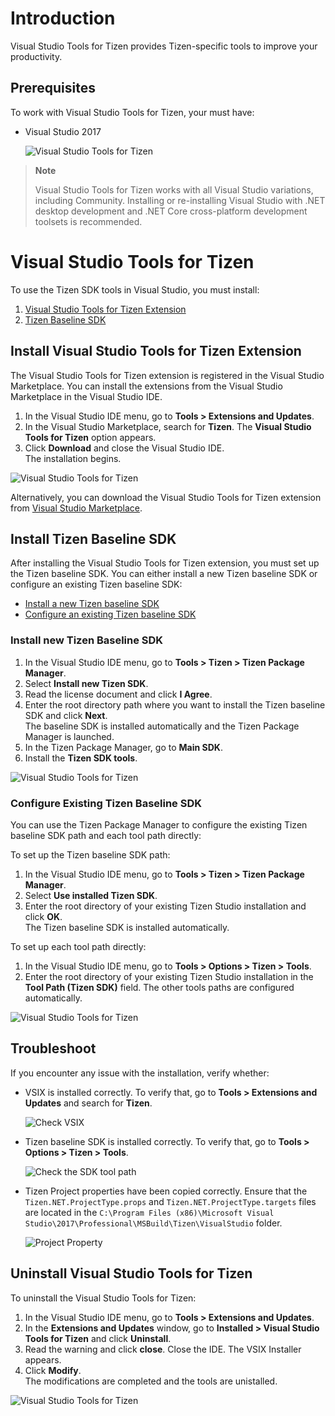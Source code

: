 # Introduction

Visual Studio Tools for Tizen provides Tizen-specific tools to improve your productivity.

## Prerequisites

To work with Visual Studio Tools for Tizen, your must have:

- Visual Studio 2017

	![Visual Studio Tools for Tizen](media/prerequisite-vs.png)

> **Note**
>
> Visual Studio Tools for Tizen works with all Visual Studio variations, including Community. Installing or re-installing Visual Studio with .NET desktop development and .NET Core cross-platform development toolsets is recommended.

# Visual Studio Tools for Tizen 

To use the Tizen SDK tools in Visual Studio, you must install:

1.	[Visual Studio Tools for Tizen Extension](#installing-visual-studio-tools-for-tizen-extension )
2.	[Tizen Baseline SDK](#installing-tizen-baseline-sdk)

<a name="install"></a>
## Install Visual Studio Tools for Tizen Extension 

The Visual Studio Tools for Tizen extension is registered in the Visual Studio Marketplace. You can install the extensions from the Visual Studio Marketplace in the Visual Studio IDE.

1.	In the Visual Studio IDE menu, go to **Tools > Extensions and Updates**.
2.	In the Visual Studio Marketplace, search for **Tizen**. The **Visual Studio Tools for Tizen** option appears. 
3.	Click **Download** and close the Visual Studio IDE. \
The installation begins.

![Visual Studio Tools for Tizen](media\v1-install-tools.gif)

Alternatively, you can download the Visual Studio Tools for Tizen extension from [Visual Studio Marketplace](https://marketplace.visualstudio.com/items?itemName=tizen.VisualStudioToolsforTizen).

## Install Tizen Baseline SDK

After installing the Visual Studio Tools for Tizen extension, you must set up the Tizen baseline SDK. You can either install a new Tizen baseline SDK or configure an existing Tizen baseline SDK:

- [Install a new Tizen baseline SDK](#install-new-tizen-baseline-sdk)
- [Configure an existing Tizen baseline SDK](#configure-existing-tizen-baseline-sdk)

### Install new Tizen Baseline SDK

1.	In the Visual Studio IDE menu, go to **Tools > Tizen > Tizen Package Manager**.
2.	Select **Install new Tizen SDK**.
3.	Read the license document and click **I Agree**.
4.	Enter the root directory path where you want to install the Tizen baseline SDK and click **Next**. \
    The baseline SDK is installed automatically and the Tizen Package Manager is launched.
5.  In the Tizen Package Manager, go to **Main SDK**.
6.  Install the **Tizen SDK tools**.

![Visual Studio Tools for Tizen](media\v2-install-baseline-sdk.gif)

### Configure Existing Tizen Baseline SDK

You can use the Tizen Package Manager to configure the existing Tizen baseline SDK path and each tool path directly:

To set up the Tizen baseline SDK path:

1.	In the Visual Studio IDE menu, go to **Tools > Tizen > Tizen Package Manager**.
2.	Select **Use installed Tizen SDK**.
3.	Enter the root directory of your existing Tizen Studio installation and click **OK**. \
    The Tizen baseline SDK is installed automatically.

To set up each tool path directly:

1.	In the Visual Studio IDE menu, go to **Tools > Options > Tizen > Tools**.
2.  Enter the root directory of your existing Tizen Studio installation in the **Tool Path (Tizen SDK)** field.
    The other tools paths are configured automatically.
	
![Visual Studio Tools for Tizen](media\v3-install-existing-sdk.gif)
  
## Troubleshoot

If you encounter any issue with the installation, verify whether:

- VSIX is installed correctly. To verify that, go to **Tools &gt; Extensions and Updates** and search for **Tizen**.

  ![Check VSIX](media/cps-extension-and-updates.png)

- Tizen baseline SDK is installed correctly. To verify that, go to **Tools &gt; Options &gt; Tizen &gt; Tools**.

  ![Check the SDK tool path](media/howtoinstall-checktoolpath.png)

- Tizen Project properties have been copied correctly. Ensure that the `Tizen.NET.ProjectType.props` and `Tizen.NET.ProjectType.targets` files are located in the `C:\Program Files (x86)\Microsoft Visual Studio\2017\Professional\MSBuild\Tizen\VisualStudio` folder.

  ![Project Property](media/cps-project-property.png)

## Uninstall Visual Studio Tools for Tizen

To uninstall the Visual Studio Tools for Tizen:

1.	In the Visual Studio IDE menu, go to **Tools > Extensions and Updates**.
2.  In the **Extensions and Updates** window, go to **Installed > Visual Studio Tools for Tizen** and click **Uninstall**.
3.  Read the warning and click **close**. Close the IDE. The VSIX Installer appears.
4.  Click **Modify**. \
    The modifications are completed and the tools are unistalled.

![Visual Studio Tools for Tizen](media\v4-uninstall-tools.gif)